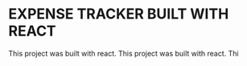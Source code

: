 # EXPENSE TRACKER BUILT WITH REACT

This project was built with react.
This project was built with react.
Thi



